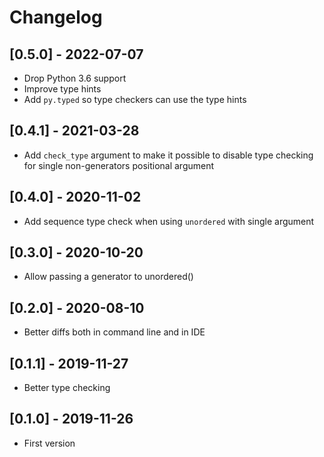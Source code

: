 # Changelog

## [0.5.0] - 2022-07-07
- Drop Python 3.6 support
- Improve type hints
- Add `py.typed` so type checkers can use the type hints


## [0.4.1] - 2021-03-28
- Add `check_type` argument to make it possible to disable type checking for single non-generators positional argument


## [0.4.0] - 2020-11-02
- Add sequence type check when using `unordered` with single argument


## [0.3.0] - 2020-10-20
- Allow passing a generator to unordered()


## [0.2.0] - 2020-08-10
- Better diffs both in command line and in IDE


## [0.1.1] - 2019-11-27
- Better type checking


## [0.1.0] - 2019-11-26
- First version
